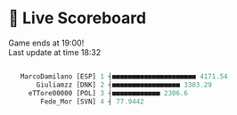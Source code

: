# 🚩 Live Scoreboard
Game ends at 19:00!      
Last update at time 18:32      

```R

   MarcoDamilano [ESP] 1 ┤■■■■■■■■■■■■■■■■■■■■■ 4171.54   
       Giuliamzz [DNK] 2 ┤■■■■■■■■■■■■■■■■■ 3303.29       
     eTTore00000 [POL] 3 ┤■■■■■■■■■■■■ 2306.6             
        Fede_Mor [SVN] 4 ┤ 77.9442                        

```
